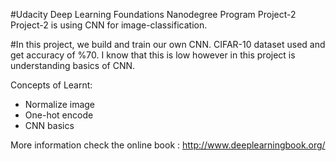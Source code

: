 #Udacity Deep Learning Foundations Nanodegree Program Project-2
Project-2 is using CNN for image-classification.

#In this project, we build and train our own CNN. CIFAR-10 dataset used and get accuracy of %70. I know that this is low however in this project is understanding basics of CNN.

Concepts of Learnt:
 - Normalize image
 - One-hot encode
 - CNN basics

More information check the online book : http://www.deeplearningbook.org/
